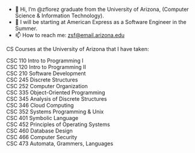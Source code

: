 - 👋 Hi, I’m @zflorez graduate from the University of Arizona, (Computer Science & Information Technology).
- 👀 I will be starting at American Express as a Software Engineer in the Summer.
- 📫 How to reach me: zsf@email.arizona.edu

CS Courses at the University of Arizona that I have taken: 

CSC 110 Intro to Programming I  
CSC 120 Intro to Programming II  
CSC 210 Software Development  
CSC 245 Discrete Structures  
CSC 252 Computer Organization  
CSC 335 Object-Oriented Programming  
CSC 345 Analysis of Discrete Structures  
CSC 346 Cloud Computing  
CSC 352 Systems Programming & Unix  
CSC 401 Symbolic Language  
CSC 452 Principles of Operating Systems  
CSC 460 Database Design  
CSC 466 Computer Security  
CSC 473 Automata, Grammers, Languages  
